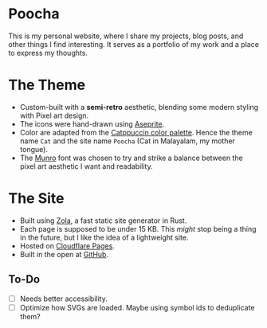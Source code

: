 # Poocha

This is my personal website, where I share my projects, blog posts, and other things I find interesting. It serves as a portfolio of my work and a place to express my thoughts.

# The Theme

- Custom-built with a **semi-retro** aesthetic, blending some modern styling with Pixel art design.
- The icons were hand-drawn using [Aseprite](https://www.aseprite.org/).
- Color are adapted from the [Catppuccin color palette](https://catppuccin.com/palette/). Hence the theme name `Cat` and the site name `Poocha` (Cat in Malayalam, my mother tongue).
- The [Munro](https://www.tenbytwenty.com/#munro) font was chosen to try and strike a balance between the pixel art aesthetic I want and readability.

# The Site

- Built using [Zola](https://www.getzola.org/), a fast static site generator in Rust.
- Each page is supposed to be under 15 KB. This *might* stop being a thing in the future, but I like the idea of a lightweight site.
- Hosted on [Cloudflare Pages](https://pages.cloudflare.com/).
- Built in the open at [GitHub](https://github.com/mufeedali/poocha).

## To-Do

- [ ] Needs better accessibility.
- [ ] Optimize how SVGs are loaded. Maybe using symbol ids to deduplicate them?
